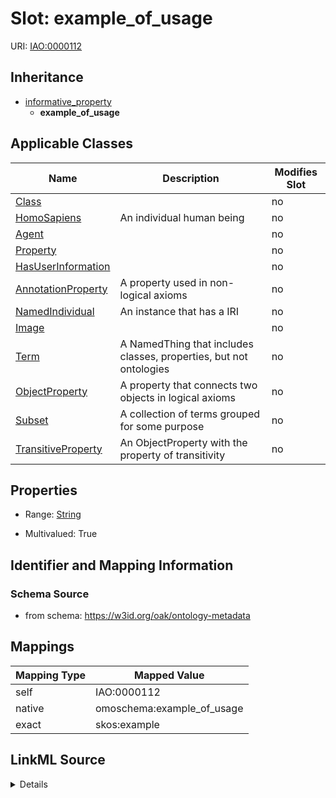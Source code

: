 

# Slot: example_of_usage



URI: [IAO:0000112](http://purl.obolibrary.org/obo/IAO_0000112)




## Inheritance

* [informative_property](informative_property.md)
    * **example_of_usage**






## Applicable Classes

| Name | Description | Modifies Slot |
| --- | --- | --- |
| [Class](Class.md) |  |  no  |
| [HomoSapiens](HomoSapiens.md) | An individual human being |  no  |
| [Agent](Agent.md) |  |  no  |
| [Property](Property.md) |  |  no  |
| [HasUserInformation](HasUserInformation.md) |  |  no  |
| [AnnotationProperty](AnnotationProperty.md) | A property used in non-logical axioms |  no  |
| [NamedIndividual](NamedIndividual.md) | An instance that has a IRI |  no  |
| [Image](Image.md) |  |  no  |
| [Term](Term.md) | A NamedThing that includes classes, properties, but not ontologies |  no  |
| [ObjectProperty](ObjectProperty.md) | A property that connects two objects in logical axioms |  no  |
| [Subset](Subset.md) | A collection of terms grouped for some purpose |  no  |
| [TransitiveProperty](TransitiveProperty.md) | An ObjectProperty with the property of transitivity |  no  |







## Properties

* Range: [String](String.md)

* Multivalued: True





## Identifier and Mapping Information







### Schema Source


* from schema: https://w3id.org/oak/ontology-metadata




## Mappings

| Mapping Type | Mapped Value |
| ---  | ---  |
| self | IAO:0000112 |
| native | omoschema:example_of_usage |
| exact | skos:example |




## LinkML Source

<details>
```yaml
name: example_of_usage
in_subset:
- allotrope permitted profile
from_schema: https://w3id.org/oak/ontology-metadata
exact_mappings:
- skos:example
rank: 1000
is_a: informative_property
slot_uri: IAO:0000112
alias: example_of_usage
domain_of:
- HasUserInformation
range: string
multivalued: true

```
</details>